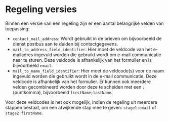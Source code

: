 # Regeling versies

Binnen een versie van een regeling zijn er een aantal belangrijke velden van toepassing:

- `contact_mail_address`: Wordt gebruikt in de brieven om bijvoorbeeld de dienst postbus aan te duiden bij
  contactgegevens.
- `mail_to_address_field_identifier`: Hier moet de veldcode van het e-mailadres ingevuld worden die gebruikt wordt om
  e-mail communicatie naar te sturen. Deze veldcode is afhankelijk van het formulier en is bijvoorbeeld `email`.
- `mail_to_name_field_identifier`: Hier moet de veldcode(s) voor de naam ingevuld worden die gebruikt wordt in de
  e-mail communicatie. Deze veldcode is afhankelijk van het formulier. Er kunnen ook meerdere velden gecombineerd worden
  door deze te scheiden met een `;` (puntkomma), bijvoorbeeld `firstName;lastName`.

Voor deze veldcodes is het ook mogelijk, indien de regeling uit meerdere stappen bestaat, om een afwijkende stap mee te
geven: `stage1:email` of `stage2:firstName`.
